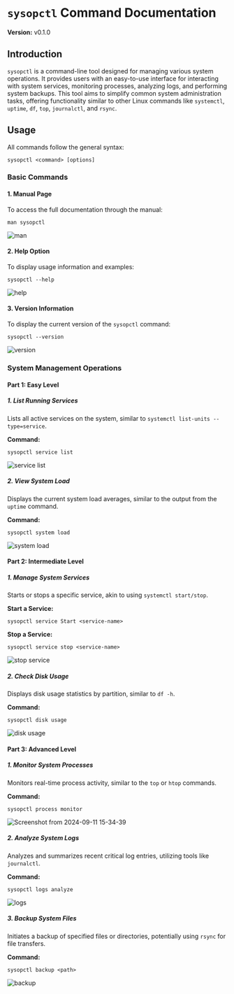 
# `sysopctl` Command Documentation

**Version:** v0.1.0

## Introduction
`sysopctl` is a command-line tool designed for managing various system operations. It provides users with an easy-to-use interface for interacting with system services, monitoring processes, analyzing logs, and performing system backups. This tool aims to simplify common system administration tasks, offering functionality similar to other Linux commands like `systemctl`, `uptime`, `df`, `top`, `journalctl`, and `rsync`.

## Usage
All commands follow the general syntax:

```
sysopctl <command> [options]
```

<!-- Installation of Sysopctl -->

### Basic Commands

#### 1. Manual Page
To access the full documentation through the manual:

```
man sysopctl
```
![man](https://github.com/user-attachments/assets/493127b3-aa9c-4b61-bb18-4579456ac8c1)

#### 2. Help Option
To display usage information and examples:

```
sysopctl --help
```
![help](https://github.com/user-attachments/assets/17bdae92-aee4-49e8-96f9-ff1fdee81f51)


#### 3. Version Information
To display the current version of the `sysopctl` command:

```
sysopctl --version
```
![version](https://github.com/user-attachments/assets/4360be1a-e911-4b5a-bc73-d1bc62518db7)


### System Management Operations

#### Part 1: Easy Level

##### 1. List Running Services
Lists all active services on the system, similar to `systemctl list-units --type=service`.

**Command:**
```
sysopctl service list
```
![service list](https://github.com/user-attachments/assets/dde93664-0526-41e7-a6d1-486a1701b9f6)


##### 2. View System Load
Displays the current system load averages, similar to the output from the `uptime` command.

**Command:**
```
sysopctl system load
```
![system load](https://github.com/user-attachments/assets/81253e36-a861-4459-b5b8-0559c287dc7d)


#### Part 2: Intermediate Level

##### 1. Manage System Services
Starts or stops a specific service, akin to using `systemctl start/stop`.


**Start a Service:**
```
sysopctl service Start <service-name>
```
**Stop a Service:**
```
sysopctl service stop <service-name>
```
![stop service](https://github.com/user-attachments/assets/3248a52c-1924-4545-a264-a0e8b0fc94aa)



##### 2. Check Disk Usage
Displays disk usage statistics by partition, similar to `df -h`.

**Command:**
```
sysopctl disk usage
```
![disk usage](https://github.com/user-attachments/assets/6f088e67-3c88-4560-9866-0a63de835a4d)


#### Part 3: Advanced Level

##### 1. Monitor System Processes
Monitors real-time process activity, similar to the `top` or `htop` commands.

**Command:**
```
sysopctl process monitor
```
![Screenshot from 2024-09-11 15-34-39](https://github.com/user-attachments/assets/873cead7-085c-4953-bf3a-8eddb32eace2)



##### 2. Analyze System Logs
Analyzes and summarizes recent critical log entries, utilizing tools like `journalctl`.

**Command:**
```
sysopctl logs analyze
```
![logs](https://github.com/user-attachments/assets/00e00828-f457-498f-9281-8dd1aff30db8)


##### 3. Backup System Files
Initiates a backup of specified files or directories, potentially using `rsync` for file transfers.

**Command:**
```
sysopctl backup <path>
```
![backup](https://github.com/user-attachments/assets/5d5bdd4e-5edb-43f3-a6a1-9342b726a5d5)




